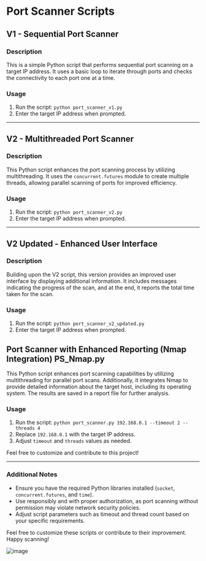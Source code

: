 # Port Scanner Scripts

## V1 - Sequential Port Scanner

### Description
This is a simple Python script that performs sequential port scanning on a target IP address. It uses a basic loop to iterate through ports and checks the connectivity to each port one at a time.

### Usage
1. Run the script: `python port_scanner_v1.py`
2. Enter the target IP address when prompted.

---

## V2 - Multithreaded Port Scanner

### Description
This Python script enhances the port scanning process by utilizing multithreading. It uses the `concurrent.futures` module to create multiple threads, allowing parallel scanning of ports for improved efficiency.

### Usage
1. Run the script: `python port_scanner_v2.py`
2. Enter the target IP address when prompted.

---

## V2 Updated - Enhanced User Interface

### Description
Building upon the V2 script, this version provides an improved user interface by displaying additional information. It includes messages indicating the progress of the scan, and at the end, it reports the total time taken for the scan.

### Usage
1. Run the script: `python port_scanner_v2_updated.py`
2. Enter the target IP address when prompted.

## Port Scanner with Enhanced Reporting (Nmap Integration) PS_Nmap.py

This Python script enhances port scanning capabilities by utilizing multithreading for parallel port scans. Additionally, it integrates Nmap to provide detailed information about the target host, including its operating system. The results are saved in a report file for further analysis.

### Usage

1. Run the script: `python port_scanner.py 192.168.0.1 --timeout 2 --threads 4`
2. Replace `192.168.0.1` with the target IP address.
3. Adjust `timeout` and `threads` values as needed.

   

Feel free to customize and contribute to this project!

---

### Additional Notes
- Ensure you have the required Python libraries installed (`socket`, `concurrent.futures`, and `time`).
- Use responsibly and with proper authorization, as port scanning without permission may violate network security policies.
- Adjust script parameters such as timeout and thread count based on your specific requirements.

Feel free to customize these scripts or contribute to their improvement. Happy scanning!


![image](https://github.com/Ravenneo/Caesar/assets/41577767/a36784c1-22f1-48ce-b649-dc0f804ac202)

